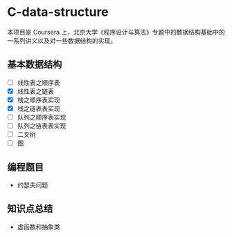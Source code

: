 # C-data-structure
本项目是 Coursera 上，北京大学《程序设计与算法》专题中的数据结构基础中的一系列讲义以及对一些数据结构的实现。

## 基本数据结构
- [ ] 线性表之顺序表
- [x] 线性表之链表
- [x] 栈之顺序表实现
- [x] 栈之链表表实现
- [ ] 队列之顺序表实现
- [ ] 队列之链表表实现
- [ ] 二叉树
- [ ] 图

## 编程题目
- 约瑟夫问题

## 知识点总结
-  虚函数和抽象类
